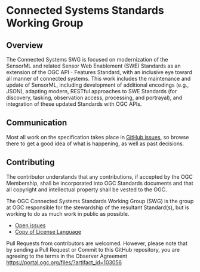 # Connected Systems Standards Working Group

## Overview

The Connected Systems SWG is focused on modernization of the SensorML and related Sensor Web Enablement (SWE) Standards as an extension of the OGC API - Features Standard, with an inclusive eye toward all manner of connected systems. This work includes the maintenance and update of SensorML, including development of additional encodings (e.g., JSON), adapting modern, RESTful approaches to SWE Standards (for discovery, tasking, observation access, processing, and portrayal), and integration of these updated Standards with OGC APIs.

## Communication

Most all work on the specification takes place in [GitHub issues](https://github.com/opengeospatial/connected_systems/issues), so browse there to get a good idea of what is happening, as well as past decisions.

## Contributing

The contributor understands that any contributions, if accepted by the OGC Membership, shall be incorporated into OGC Standards documents and that all copyright and intellectual property shall be vested to the OGC.

The OGC Connected Systems Standards Working Group (SWG) is the group at OGC responsible for the stewardship of the resultant Standard(s), but is working to do as much work in public as possible.

* [Open issues](https://github.com/opengeospatial/connected_systems/issues)
* [Copy of License Language](https://github.com/opengeospatial/connected_systems/blob/master/LICENSE)

Pull Requests from contributors are welcomed. However, please note that by sending a Pull Request or Commit to this GitHub repository, you are agreeing to the terms in the Observer Agreement https://portal.ogc.org/files/?artifact_id=103056
